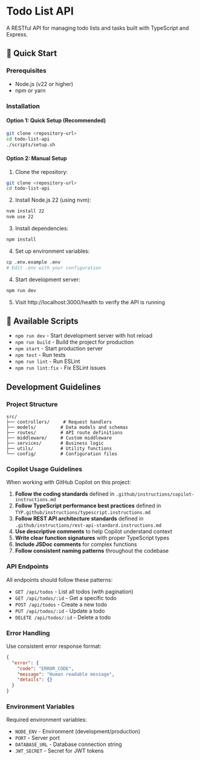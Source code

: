 # Todo List API

A RESTful API for managing todo lists and tasks built with TypeScript and Express.

## 🚀 Quick Start

### Prerequisites
- Node.js (v22 or higher)
- npm or yarn

### Installation

#### Option 1: Quick Setup (Recommended)
```bash
git clone <repository-url>
cd todo-list-api
./scripts/setup.sh
```

#### Option 2: Manual Setup
1. Clone the repository:
```bash
git clone <repository-url>
cd todo-list-api
```

2. Install Node.js 22 (using nvm):
```bash
nvm install 22
nvm use 22
```

3. Install dependencies:
```bash
npm install
```

4. Set up environment variables:
```bash
cp .env.example .env
# Edit .env with your configuration
```

4. Start development server:
```bash
npm run dev
```

5. Visit http://localhost:3000/health to verify the API is running

## 📜 Available Scripts

- `npm run dev` - Start development server with hot reload
- `npm run build` - Build the project for production
- `npm start` - Start production server
- `npm test` - Run tests
- `npm run lint` - Run ESLint
- `npm run lint:fix` - Fix ESLint issues

## Development Guidelines

### Project Structure
```
src/
├── controllers/     # Request handlers
├── models/         # Data models and schemas
├── routes/         # API route definitions
├── middleware/     # Custom middleware
├── services/       # Business logic
├── utils/          # Utility functions
└── config/         # Configuration files
```

### Copilot Usage Guidelines

When working with GitHub Copilot on this project:

1. **Follow the coding standards** defined in `.github/instructions/copilot-instructions.md`
2. **Follow TypeScript performance best practices** defined in `TYP.github/instructions/typescript.instructions.md`
3. **Follow REST API architecture standards** defined in `.github/instructions/rest-api-standard.instructions.md`
4. **Use descriptive comments** to help Copilot understand context
5. **Write clear function signatures** with proper TypeScript types
6. **Include JSDoc comments** for complex functions
7. **Follow consistent naming patterns** throughout the codebase

### API Endpoints

All endpoints should follow these patterns:
- `GET /api/todos` - List all todos (with pagination)
- `GET /api/todos/:id` - Get a specific todo
- `POST /api/todos` - Create a new todo
- `PUT /api/todos/:id` - Update a todo
- `DELETE /api/todos/:id` - Delete a todo

### Error Handling

Use consistent error response format:
```json
{
  "error": {
    "code": "ERROR_CODE",
    "message": "Human readable message",
    "details": {}
  }
}
```

### Environment Variables

Required environment variables:
- `NODE_ENV` - Environment (development/production)
- `PORT` - Server port
- `DATABASE_URL` - Database connection string
- `JWT_SECRET` - Secret for JWT tokens

